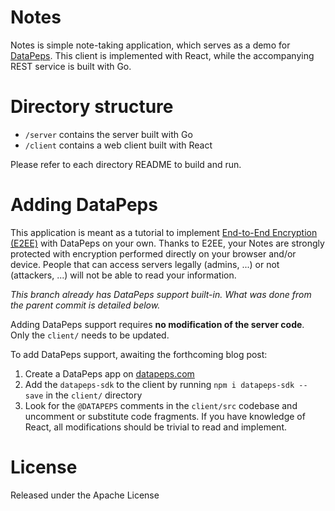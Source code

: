 # Notes

Notes is simple note-taking application, which serves as a demo for [DataPeps](https://datapeps.com). This client is implemented with React, while the accompanying REST service is built with Go.

# Directory structure

- `/server` contains the server built with Go
- `/client` contains a web client built with React

Please refer to each directory README to build and run.

# Adding DataPeps

This application is meant as a tutorial to implement [End-to-End Encryption (E2EE)](https://en.wikipedia.org/wiki/End-to-end_encryption) with DataPeps on your own. Thanks to E2EE, your Notes are strongly protected with encryption performed directly on your browser and/or device. People that can access servers legally (admins, ...) or not (attackers, ...) will not be able to read your information.

_This branch already has DataPeps support built-in. What was done from the parent commit is detailed below._

Adding DataPeps support requires **no modification of the server code**. Only the `client/` needs to be updated.

To add DataPeps support, awaiting the forthcoming blog post:

1. Create a DataPeps app on [datapeps.com](https://datapeps.com)
2. Add the `datapeps-sdk` to the client by running `npm i datapeps-sdk --save` in the `client/` directory
3. Look for the `@DATAPEPS` comments in the `client/src` codebase and uncomment or substitute code fragments. If you have knowledge of React, all modifications should be trivial to read and implement.

# License

Released under the Apache License
